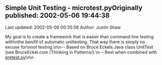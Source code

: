 ## Simple Unit Testing - microtest.pyOriginally published: 2002-05-06 19:44:38 
Last updated: 2002-05-08 00:35:56 
Author: Justin Shaw 
 
My goal is to create a framework that is easier than command line testing with\nthe benifit of automatic unittesting.  That way there is simply no excuse for\n*not* testing.\n\n-- Based on Bruce Eckels Java class UnitTest (see BruceEckel.com /Thinking in Patterns/).\n-- Best when combined with <a href="http://aspn.activestate.com/ASPN/Cookbook/Python/Recipe/113408">pretest.py</a>\n\n